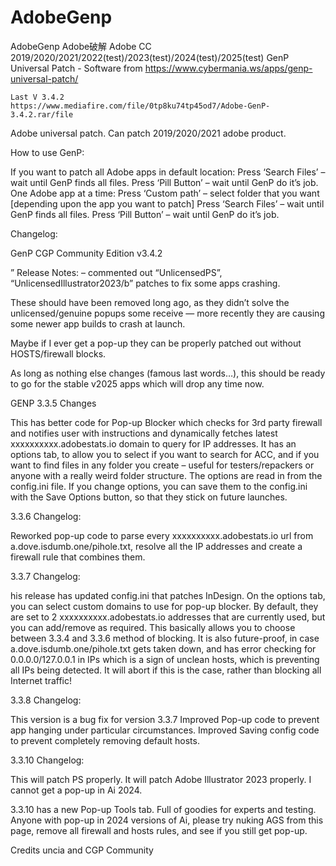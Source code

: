 # AdobeGenp
AdobeGenp Adobe破解 Adobe CC 2019/2020/2021/2022(test)/2023(test)/2024(test)/2025(test) GenP Universal Patch   - Software  from https://www.cybermania.ws/apps/genp-universal-patch/



    Last V 3.4.2
    https://www.mediafire.com/file/0tp8ku74tp45od7/Adobe-GenP-3.4.2.rar/file



Adobe universal patch. Can patch 2019/2020/2021 adobe product.


How to use GenP:

If you want to patch all Adobe apps in default location:
Press ‘Search Files’ – wait until GenP finds all files.
Press ‘Pill Button’ – wait until GenP do it’s job.
One Adobe app at a time:
Press ‘Custom path’ – select folder that you want [depending upon the app you want to patch]
Press ‘Search Files’ – wait until GenP finds all files.
Press ‘Pill Button’ – wait until GenP do it’s job.

 

Changelog:


GenP CGP Community Edition v3.4.2

” Release Notes:
– commented out “UnlicensedPS”, “UnlicensedIllustrator2023/b” patches to fix some apps crashing.

These should have been removed long ago, as they didn’t solve the unlicensed/genuine popups some receive — more recently they are causing some newer app builds to crash at launch.

Maybe if I ever get a pop-up they can be properly patched out without HOSTS/firewall blocks.

As long as nothing else changes (famous last words…), this should be ready to go for the stable v2025 apps which will drop any time now.

GENP 3.3.5 Changes

This has better code for Pop-up Blocker which checks for 3rd party firewall and notifies user with instructions and dynamically fetches latest xxxxxxxxxx.adobestats.io domain to query for IP addresses.
It has an options tab, to allow you to select if you want to search for ACC, and if you want to find files in any folder you create – useful for testers/repackers or anyone with a really weird folder structure.
The options are read in from the config.ini file.
If you change options, you can save them to the config.ini with the Save Options button, so that they stick on future launches.

3.3.6 Changelog:

Reworked pop-up code to parse every xxxxxxxxxx.adobestats.io url from a.dove.isdumb.one/pihole.txt, resolve all the IP addresses and create a firewall rule that combines them.

3.3.7 Changelog:

his release has updated config.ini that patches InDesign.
On the options tab, you can select custom domains to use for pop-up blocker. By default, they are set to 2 xxxxxxxxxx.adobestats.io addresses that are currently used, but you can add/remove as required. This basically allows you to choose between 3.3.4 and 3.3.6 method of blocking. It is also future-proof, in case a.dove.isdumb.one/pihole.txt gets taken down, and has error checking for 0.0.0.0/127.0.0.1 in IPs which is a sign of unclean hosts, which is preventing all IPs being detected. It will abort if this is the case, rather than blocking all Internet traffic!

3.3.8 Changelog:

This version is a bug fix for version 3.3.7
Improved Pop-up code to prevent app hanging under particular circumstances.
Improved Saving config code to prevent completely removing default hosts.

3.3.10 Changelog:

This will patch PS properly. It will patch Adobe Illustrator 2023 properly.
I cannot get a pop-up in Ai 2024.

3.3.10 has a new Pop-up Tools tab. Full of goodies for experts and testing.
Anyone with pop-up in 2024 versions of Ai, please try nuking AGS from this page, remove all firewall and hosts rules, and see if you still get pop-up.
 

Credits uncia and CGP Community
